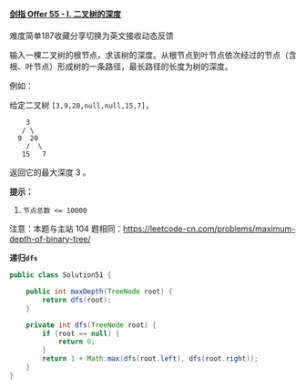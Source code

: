 #### [剑指 Offer 55 - I. 二叉树的深度](https://leetcode.cn/problems/er-cha-shu-de-shen-du-lcof/)

难度简单187收藏分享切换为英文接收动态反馈

输入一棵二叉树的根节点，求该树的深度。从根节点到叶节点依次经过的节点（含根、叶节点）形成树的一条路径，最长路径的长度为树的深度。

例如：

给定二叉树 `[3,9,20,null,null,15,7]`，

```
    3
   / \
  9  20
    /  \
   15   7
```

返回它的最大深度 3 。

**提示：**

1. `节点总数 <= 10000`

注意：本题与主站 104 题相同：https://leetcode-cn.com/problems/maximum-depth-of-binary-tree/

**递归`dfs`**

```java
public class Solution51 {

    public int maxDepth(TreeNode root) {
        return dfs(root);
    }

    private int dfs(TreeNode root) {
        if (root == null) {
            return 0;
        }
        return 1 + Math.max(dfs(root.left), dfs(root.right));
    }
}
```